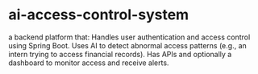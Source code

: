 # ai-access-control-system
a backend platform that:  Handles user authentication and access control using Spring Boot.  Uses AI to detect abnormal access patterns (e.g., an intern trying to access financial records).  Has APIs and optionally a dashboard to monitor access and receive alerts.
